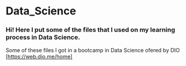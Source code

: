 # Data_Science

### Hi! Here I put some of the files that I used on my learning process in Data Science.

Some of these files I got in a bootcamp in Data Science ofered by DIO [https://web.dio.me/home]
